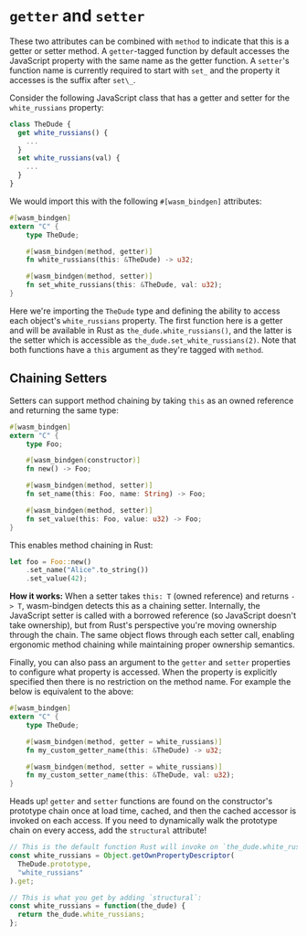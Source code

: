 # `getter` and `setter`

These two attributes can be combined with `method` to indicate that this is a
getter or setter method. A `getter`-tagged function by default accesses the
JavaScript property with the same name as the getter function. A `setter`'s
function name is currently required to start with `set_` and the property it
accesses is the suffix after `set\_`.

Consider the following JavaScript class that has a getter and setter for the
`white_russians` property:

```js
class TheDude {
  get white_russians() {
    ...
  }
  set white_russians(val) {
    ...
  }
}
```

We would import this with the following `#[wasm_bindgen]` attributes:

```rust
#[wasm_bindgen]
extern "C" {
    type TheDude;

    #[wasm_bindgen(method, getter)]
    fn white_russians(this: &TheDude) -> u32;

    #[wasm_bindgen(method, setter)]
    fn set_white_russians(this: &TheDude, val: u32);
}
```

Here we're importing the `TheDude` type and defining the ability to access each
object's `white_russians` property. The first function here is a getter and will
be available in Rust as `the_dude.white_russians()`, and the latter is the
setter which is accessible as `the_dude.set_white_russians(2)`. Note that both
functions have a `this` argument as they're tagged with `method`.

## Chaining Setters

Setters can support method chaining by taking `this` as an owned reference and returning the same type:

```rust
#[wasm_bindgen]
extern "C" {
    type Foo;

    #[wasm_bindgen(constructor)]
    fn new() -> Foo;

    #[wasm_bindgen(method, setter)]
    fn set_name(this: Foo, name: String) -> Foo;

    #[wasm_bindgen(method, setter)]
    fn set_value(this: Foo, value: u32) -> Foo;
}
```

This enables method chaining in Rust:

```rust
let foo = Foo::new()
    .set_name("Alice".to_string())
    .set_value(42);
```

**How it works:** When a setter takes `this: T` (owned reference) and returns `-> T`,
wasm-bindgen detects this as a chaining setter. Internally, the JavaScript setter
is called with a borrowed reference (so JavaScript doesn't take ownership), but from Rust's
perspective you're moving ownership through the chain. The same object flows through
each setter call, enabling ergonomic method chaining while maintaining proper
ownership semantics.

Finally, you can also pass an argument to the `getter` and `setter`
properties to configure what property is accessed. When the property is
explicitly specified then there is no restriction on the method name. For
example the below is equivalent to the above:

```rust
#[wasm_bindgen]
extern "C" {
    type TheDude;

    #[wasm_bindgen(method, getter = white_russians)]
    fn my_custom_getter_name(this: &TheDude) -> u32;

    #[wasm_bindgen(method, setter = white_russians)]
    fn my_custom_setter_name(this: &TheDude, val: u32);
}
```

Heads up! `getter` and `setter` functions are found on the constructor's
prototype chain once at load time, cached, and then the cached accessor is
invoked on each access. If you need to dynamically walk the prototype chain on
every access, add the `structural` attribute!

```js
// This is the default function Rust will invoke on `the_dude.white_russians()`:
const white_russians = Object.getOwnPropertyDescriptor(
  TheDude.prototype,
  "white_russians"
).get;

// This is what you get by adding `structural`:
const white_russians = function(the_dude) {
  return the_dude.white_russians;
};
```
